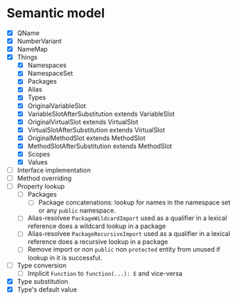 # Semantic model

* [x] QName
* [x] NumberVariant
* [x] NameMap
* [x] Things
  * [x] Namespaces
  * [x] NamespaceSet
  * [x] Packages
  * [x] Alias
  * [x] Types
  * [x] OriginalVariableSlot
  * [x] VariableSlotAfterSubstitution extends VariableSlot
  * [x] OriginalVirtualSlot extends VirtualSlot
  * [x] VirtualSlotAfterSubstitution extends VirtualSlot
  * [x] OriginalMethodSlot extends MethodSlot
  * [x] MethodSlotAfterSubstitution extends MethodSlot
  * [x] Scopes
  * [x] Values
* [ ] Interface implementation
* [ ] Method overriding
* [ ] Property lookup
  * [ ] Packages
    * [ ] Package concatenations: lookup for names in the namespace set or any `public` namespace.
  * [ ] Alias-resolvee `PackageWildcardImport` used as a qualifier in a lexical reference does a wildcard lookup in a package
  * [ ] Alias-resolvee `PackageRecursiveImport` used as a qualifier in a lexical reference does a recursive lookup in a package
  * [ ] Remove import or non `public` non `protected` entity from unused if lookup in it is successful.
* [ ] Type conversion
  * [ ] Implicit `Function` to `function(...): E` and vice-versa
* [x] Type substitution
* [x] Type's default value